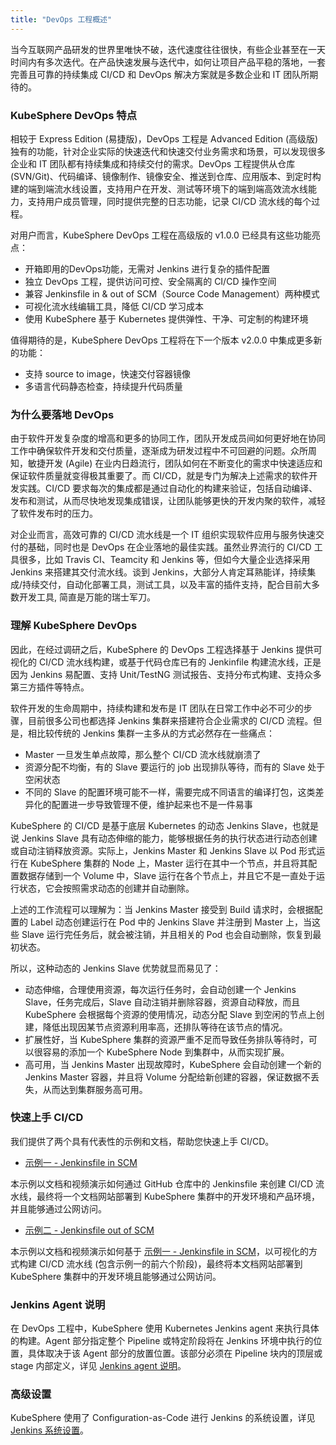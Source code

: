 ```yaml
---
title: "DevOps 工程概述"
---
```


当今互联网产品研发的世界里唯快不破，迭代速度往往很快，有些企业甚至在一天时间内有多次迭代。在产品快速发展与迭代中，如何让项目产品平稳的落地，一套完善且可靠的持续集成 CI/CD 和 DevOps 解决方案就是多数企业和 IT 团队所期待的。

### KubeSphere DevOps 特点

相较于 Express Edition (易捷版)，DevOps 工程是 Advanced Edition (高级版) 独有的功能，针对企业实际的快速迭代和快速交付业务需求和场景，可以发现很多企业和 IT 团队都有持续集成和持续交付的需求。DevOps 工程提供从仓库 (SVN/Git)、代码编译、镜像制作、镜像安全、推送到仓库、应用版本、到定时构建的端到端流水线设置，支持用户在开发、测试等环境下的端到端高效流水线能力，支持用户成员管理，同时提供完整的日志功能，记录 CI/CD 流水线的每个过程。

对用户而言，KubeSphere DevOps 工程在高级版的 v1.0.0 已经具有这些功能亮点：

- 开箱即用的DevOps功能，无需对 Jenkins 进行复杂的插件配置
- 独立 DevOps 工程，提供访问可控、安全隔离的 CI/CD 操作空间
- 兼容 Jenkinsfile in & out of SCM（Source Code Management）两种模式
- 可视化流水线编辑工具，降低 CI/CD 学习成本
- 使用 KubeSphere 基于 Kubernetes 提供弹性、干净、可定制的构建环境

值得期待的是，KubeSphere DevOps 工程将在下一个版本 v2.0.0 中集成更多新的功能：

- 支持 source to image，快速交付容器镜像
- 多语言代码静态检查，持续提升代码质量

### 为什么要落地 DevOps

由于软件开发复杂度的增高和更多的协同工作，团队开发成员间如何更好地在协同工作中确保软件开发和交付质量，逐渐成为研发过程中不可回避的问题。众所周知，敏捷开发 (Agile) 在业内日趋流行，团队如何在不断变化的需求中快速适应和保证软件质量就变得极其重要了。而 CI/CD，就是专门为解决上述需求的软件开发实践。CI/CD 要求每次的集成都是通过自动化的构建来验证，包括自动编译、发布和测试，从而尽快地发现集成错误，让团队能够更快的开发内聚的软件，减轻了软件发布时的压力。

对企业而言，高效可靠的 CI/CD 流水线是一个 IT 组织实现软件应用与服务快速交付的基础，同时也是 DevOps 在企业落地的最佳实践。虽然业界流行的 CI/CD 工具很多，比如 Travis CI、Teamcity 和 Jenkins 等，但如今大量企业选择采用 Jenkins 来搭建其交付流水线。谈到 Jenkins，大部分人肯定耳熟能详，持续集成/持续交付，自动化部署工具，测试工具，以及丰富的插件支持，配合目前大多数开发工具, 简直是万能的瑞士军刀。

### 理解 KubeSphere DevOps

因此，在经过调研之后，KubeSphere 的 DevOps 工程选择基于 Jenkins 提供可视化的 CI/CD 流水线构建，或基于代码仓库已有的 Jenkinfile 构建流水线，正是因为 Jenkins 易配置、支持 Unit/TestNG 测试报告、支持分布式构建、支持众多第三方插件等特点。

软件开发的生命周期中，持续构建和发布是 IT 团队在日常工作中必不可少的步骤，目前很多公司也都选择 Jenkins 集群来搭建符合企业需求的 CI/CD 流程。但是，相比较传统的 Jenkins 集群一主多从的方式必然存在一些痛点：

- Master 一旦发生单点故障，那么整个 CI/CD 流水线就崩溃了
- 资源分配不均衡，有的 Slave 要运行的 job 出现排队等待，而有的 Slave 处于空闲状态
- 不同的 Slave 的配置环境可能不一样，需要完成不同语言的编译打包，这类差异化的配置进一步导致管理不便，维护起来也不是一件易事

KubeSphere 的 CI/CD 是基于底层 Kubernetes 的动态 Jenkins Slave，也就是说 Jenkins Slave 具有动态伸缩的能力，能够根据任务的执行状态进行动态创建或自动注销释放资源。实际上，Jenkins Master 和 Jenkins Slave 以 Pod 形式运行在 KubeSphere 集群的 Node 上，Master 运行在其中一个节点，并且将其配置数据存储到一个 Volume 中，Slave 运行在各个节点上，并且它不是一直处于运行状态，它会按照需求动态的创建并自动删除。

上述的工作流程可以理解为：当 Jenkins Master 接受到 Build 请求时，会根据配置的 Label 动态创建运行在 Pod 中的 Jenkins Slave 并注册到 Master 上，当这些 Slave 运行完任务后，就会被注销，并且相关的 Pod 也会自动删除，恢复到最初状态。

所以，这种动态的 Jenkins Slave 优势就显而易见了：

- 动态伸缩，合理使用资源，每次运行任务时，会自动创建一个 Jenkins Slave，任务完成后，Slave 自动注销并删除容器，资源自动释放，而且 KubeSphere 会根据每个资源的使用情况，动态分配 Slave 到空闲的节点上创建，降低出现因某节点资源利用率高，还排队等待在该节点的情况。
- 扩展性好，当 KubeSphere 集群的资源严重不足而导致任务排队等待时，可以很容易的添加一个 KubeSphere Node 到集群中，从而实现扩展。
- 高可用，当 Jenkins Master 出现故障时，KubeSphere 会自动创建一个新的 Jenkins Master 容器，并且将 Volume 分配给新创建的容器，保证数据不丢失，从而达到集群服务高可用。

### 快速上手 CI/CD

我们提供了两个具有代表性的示例和文档，帮助您快速上手 CI/CD。

- [示例一 - Jenkinsfile in SCM](../../devops/jenkinsfile-in-scm)

本示例以文档和视频演示如何通过 GitHub 仓库中的 Jenkinsfile 来创建 CI/CD 流水线，最终将一个文档网站部署到 KubeSphere 集群中的开发环境和产品环境，并且能够通过公网访问。

- [示例二 - Jenkinsfile out of SCM](../../devops/jenkinsfile-out-of-scm)

本示例以文档和视频演示如何基于 [示例一 - Jenkinsfile in SCM](../jenkinsfile-in-scm)，以可视化的方式构建 CI/CD 流水线 (包含示例一的前六个阶段)，最终将本文档网站部署到 KubeSphere 集群中的开发环境且能够通过公网访问。

### Jenkins Agent 说明

在 DevOps 工程中，KubeSphere 使用 Kubernetes Jenkins agent 来执行具体的构建。Agent 部分指定整个 Pipeline 或特定阶段将在 Jenkins 环境中执行的位置，具体取决于该 Agent 部分的放置位置。该部分必须在 Pipeline 块内的顶层或 stage 内部定义，详见 [Jenkins agent 说明](../jenkins-agent)。

### 高级设置

KubeSphere 使用了 Configuration-as-Code 进行 Jenkins 的系统设置，详见 [Jenkins 系统设置](../jenkins-setting)。



